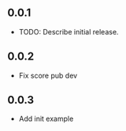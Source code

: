 ## 0.0.1

* TODO: Describe initial release.

## 0.0.2

* Fix score pub dev

## 0.0.3

* Add init example